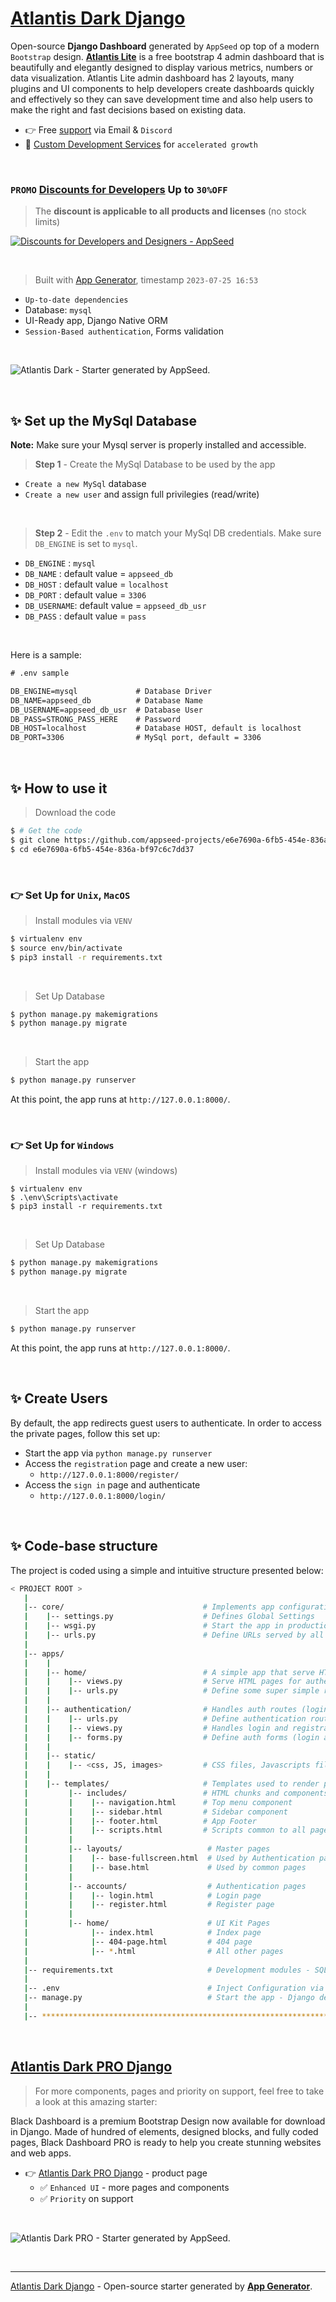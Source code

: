 # [Atlantis Dark Django](https://appseed.us/product/atlantis-dark/django/)

Open-source **Django Dashboard** generated by `AppSeed` op top of a modern `Bootstrap` design. **[Atlantis Lite](https://appseed.us/product/atlantis-dark/django/)** is a free bootstrap 4 admin dashboard that is beautifully and elegantly designed to display various metrics, numbers or data visualization. Atlantis Lite admin dashboard has 2 layouts, many plugins and UI components to help developers create dashboards quickly and effectively so they can save development time and also help users to make the right and fast decisions based on existing data.

- 👉 Free [support](https://appseed.us/support/) via Email & `Discord` 
- 🚀 [Custom Development Services](https://appseed.us/custom-development/) for `accelerated growth`

<br />

### `PROMO` [Discounts for Developers](https://appseed.us/discounts/) Up to `30%OFF`

> The **discount is applicable to all products and licenses** (no stock limits) 

[![Discounts for Developers and Designers - AppSeed](https://user-images.githubusercontent.com/51070104/229268648-6ded378f-33aa-4909-a090-31fca49caa49.png)](https://appseed.us/discounts/)

<br />

> Built with [App Generator](https://appseed.us/generator/), timestamp `2023-07-25 16:53`

- `Up-to-date dependencies`
- Database: `mysql`
- UI-Ready app, Django Native ORM
- `Session-Based authentication`, Forms validation

<br />

![Atlantis Dark - Starter generated by AppSeed.](https://user-images.githubusercontent.com/51070104/172799909-4cbc8eed-fdde-4408-ab61-123f235212d0.png)

<br />




## ✨ Set up the MySql Database

**Note:** Make sure your Mysql server is properly installed and accessible. 

> **Step 1** - Create the MySql Database to be used by the app

- `Create a new MySql` database
- `Create a new user` and assign full privilegies (read/write)

<br />

> **Step 2** - Edit the `.env` to match your MySql DB credentials. Make sure `DB_ENGINE` is set to `mysql`.

- `DB_ENGINE`  : `mysql` 
- `DB_NAME`    : default value = `appseed_db`
- `DB_HOST`    : default value = `localhost`
- `DB_PORT`    : default value = `3306`
- `DB_USERNAME`: default value = `appseed_db_usr`
- `DB_PASS`    : default value = `pass`

<br />

Here is a sample:  

```txt
# .env sample

DB_ENGINE=mysql             # Database Driver
DB_NAME=appseed_db          # Database Name
DB_USERNAME=appseed_db_usr  # Database User
DB_PASS=STRONG_PASS_HERE    # Password 
DB_HOST=localhost           # Database HOST, default is localhost 
DB_PORT=3306                # MySql port, default = 3306 
```

<br />


## ✨ How to use it

> Download the code 

```bash
$ # Get the code
$ git clone https://github.com/appseed-projects/e6e7690a-6fb5-454e-836a-bf97c6c7dd37.git
$ cd e6e7690a-6fb5-454e-836a-bf97c6c7dd37
```

<br />

### 👉 Set Up for `Unix`, `MacOS` 

> Install modules via `VENV`  

```bash
$ virtualenv env
$ source env/bin/activate
$ pip3 install -r requirements.txt
```

<br />

> Set Up Database

```bash
$ python manage.py makemigrations
$ python manage.py migrate
```

<br />

> Start the app

```bash
$ python manage.py runserver
```

At this point, the app runs at `http://127.0.0.1:8000/`. 

<br />

### 👉 Set Up for `Windows` 

> Install modules via `VENV` (windows) 

```
$ virtualenv env
$ .\env\Scripts\activate
$ pip3 install -r requirements.txt
```

<br />

> Set Up Database

```bash
$ python manage.py makemigrations
$ python manage.py migrate
```

<br />

> Start the app

```bash
$ python manage.py runserver
```

At this point, the app runs at `http://127.0.0.1:8000/`. 

<br />

## ✨ Create Users

By default, the app redirects guest users to authenticate. In order to access the private pages, follow this set up: 

- Start the app via `python manage.py runserver`
- Access the `registration` page and create a new user:
  - `http://127.0.0.1:8000/register/`
- Access the `sign in` page and authenticate
  - `http://127.0.0.1:8000/login/`

<br />

## ✨ Code-base structure

The project is coded using a simple and intuitive structure presented below:

```bash
< PROJECT ROOT >
   |
   |-- core/                               # Implements app configuration
   |    |-- settings.py                    # Defines Global Settings
   |    |-- wsgi.py                        # Start the app in production
   |    |-- urls.py                        # Define URLs served by all apps/nodes
   |
   |-- apps/
   |    |
   |    |-- home/                          # A simple app that serve HTML files
   |    |    |-- views.py                  # Serve HTML pages for authenticated users
   |    |    |-- urls.py                   # Define some super simple routes  
   |    |
   |    |-- authentication/                # Handles auth routes (login and register)
   |    |    |-- urls.py                   # Define authentication routes  
   |    |    |-- views.py                  # Handles login and registration  
   |    |    |-- forms.py                  # Define auth forms (login and register) 
   |    |
   |    |-- static/
   |    |    |-- <css, JS, images>         # CSS files, Javascripts files
   |    |
   |    |-- templates/                     # Templates used to render pages
   |         |-- includes/                 # HTML chunks and components
   |         |    |-- navigation.html      # Top menu component
   |         |    |-- sidebar.html         # Sidebar component
   |         |    |-- footer.html          # App Footer
   |         |    |-- scripts.html         # Scripts common to all pages
   |         |
   |         |-- layouts/                   # Master pages
   |         |    |-- base-fullscreen.html  # Used by Authentication pages
   |         |    |-- base.html             # Used by common pages
   |         |
   |         |-- accounts/                  # Authentication pages
   |         |    |-- login.html            # Login page
   |         |    |-- register.html         # Register page
   |         |
   |         |-- home/                      # UI Kit Pages
   |              |-- index.html            # Index page
   |              |-- 404-page.html         # 404 page
   |              |-- *.html                # All other pages
   |
   |-- requirements.txt                     # Development modules - SQLite storage
   |
   |-- .env                                 # Inject Configuration via Environment
   |-- manage.py                            # Start the app - Django default start script
   |
   |-- ************************************************************************
```

<br />



## [Atlantis Dark PRO Django](https://appseed.us/product/atlantis-dark-pro/django/)

> For more components, pages and priority on support, feel free to take a look at this amazing starter:

Black Dashboard is a premium Bootstrap Design now available for download in Django. Made of hundred of elements, designed blocks, and fully coded pages, Black Dashboard PRO is ready to help you create stunning websites and web apps.

- 👉 [Atlantis Dark PRO Django](https://appseed.us/product/atlantis-dark-pro/django/) - product page
  - ✅ `Enhanced UI` - more pages and components
  - ✅ `Priority` on support

<br >

![Atlantis Dark PRO - Starter generated by AppSeed.](https://user-images.githubusercontent.com/51070104/172800034-4d3adb79-d05e-430d-8ffe-f6860fc755f1.png)

<br />

---
[Atlantis Dark Django](https://appseed.us/product/atlantis-dark/django/) - Open-source starter generated by **[App Generator](https://appseed.us/generator/)**.
